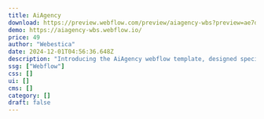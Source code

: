 ```yaml
---
title: AiAgency
download: https://preview.webflow.com/preview/aiagency-wbs?preview=ae7d8a7dd335e9dd508e98dea752487d
demo: https://aiagency-wbs.webflow.io/
price: 49
author: "Webestica"
date: 2024-12-01T04:56:36.648Z
description: "Introducing the AiAgency webflow template, designed specifically for digital agencies offering AI-related services. This template combines modern design with powerful functionality, making it the perfect choice for showcasing your AI solutions."
ssg: ["Webflow"]
css: []
ui: []
cms: []
category: []
draft: false
---
```


